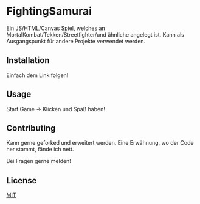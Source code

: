 # FightingSamurai

Ein JS/HTML/Canvas Spiel, welches an MortalKombat/Tekken/Streetfighter/und ähnliche angelegt ist. Kann als Ausgangspunkt für andere Projekte verwendet werden.

## Installation

Einfach dem Link folgen!

## Usage

Start Game -> Klicken und Spaß haben!

## Contributing

Kann gerne geforked und erweitert werden. Eine Erwähnung, wo der Code her stammt, fände ich nett.

Bei Fragen gerne melden!

## License

[MIT](https://choosealicense.com/licenses/mit/)
